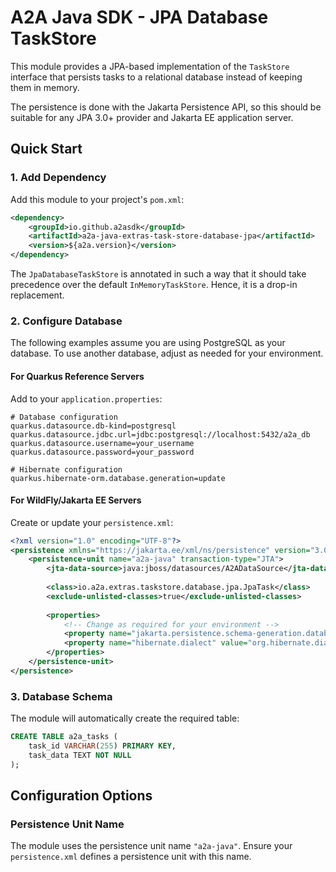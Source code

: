 # A2A Java SDK - JPA Database TaskStore

This module provides a JPA-based implementation of the `TaskStore` interface that persists tasks to a relational database instead of keeping them in memory.

The persistence is done with the Jakarta Persistence API, so this should be suitable for any JPA 3.0+ provider and Jakarta EE application server.

## Quick Start

### 1. Add Dependency

Add this module to your project's `pom.xml`:

```xml
<dependency>
    <groupId>io.github.a2asdk</groupId>
    <artifactId>a2a-java-extras-task-store-database-jpa</artifactId>
    <version>${a2a.version}</version>
</dependency>
```

The `JpaDatabaseTaskStore` is annotated in such a way that it should take precedence over the default `InMemoryTaskStore`. Hence, it is a drop-in replacement. 

### 2. Configure Database

The following examples assume you are using PostgreSQL as your database. To use another database, adjust as needed for your environment.

#### For Quarkus Reference Servers

Add to your `application.properties`:

```properties
# Database configuration
quarkus.datasource.db-kind=postgresql
quarkus.datasource.jdbc.url=jdbc:postgresql://localhost:5432/a2a_db
quarkus.datasource.username=your_username
quarkus.datasource.password=your_password

# Hibernate configuration
quarkus.hibernate-orm.database.generation=update
```

#### For WildFly/Jakarta EE Servers

Create or update your `persistence.xml`:

```xml
<?xml version="1.0" encoding="UTF-8"?>
<persistence xmlns="https://jakarta.ee/xml/ns/persistence" version="3.0">
    <persistence-unit name="a2a-java" transaction-type="JTA">
        <jta-data-source>java:jboss/datasources/A2ADataSource</jta-data-source>
        
        <class>io.a2a.extras.taskstore.database.jpa.JpaTask</class>
        <exclude-unlisted-classes>true</exclude-unlisted-classes>
        
        <properties>
            <!-- Change as required for your environment -->
            <property name="jakarta.persistence.schema-generation.database.action" value="create"/>
            <property name="hibernate.dialect" value="org.hibernate.dialect.PostgreSQLDialect"/>
        </properties>
    </persistence-unit>
</persistence>
```

### 3. Database Schema

The module will automatically create the required table:

```sql
CREATE TABLE a2a_tasks (
    task_id VARCHAR(255) PRIMARY KEY,
    task_data TEXT NOT NULL
);
```

## Configuration Options

### Persistence Unit Name

The module uses the persistence unit name `"a2a-java"`. Ensure your `persistence.xml` defines a persistence unit with this name.